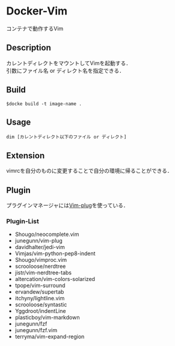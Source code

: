 # Docker-Vim
コンテナで動作するVim

## Description
カレントディレクトをマウントしてVimを起動する．  
引数にファイル名 or ディレクト名を指定できる．  

## Build
```
$docke build -t image-name .
```

## Usage
```
dim [カレントディレクト以下のファイル or ディレクト]
```

## Extension
vimrcを自分のものに変更することで自分の環境に帰ることができる．

## Plugin
プラグインマネージャには[Vim-plug](https://github.com/junegunn/vim-plug)を使っている．


### Plugin-List
- Shougo/neocomplete.vim
- junegunn/vim-plug
- davidhalter/jedi-vim
- Vimjas/vim-python-pep8-indent
- Shougo/vimproc.vim
- scrooloose/nerdtree
- jistr/vim-nerdtree-tabs
- altercation/vim-colors-solarized
- tpope/vim-surround
- ervandew/supertab
- itchyny/lightline.vim
- scrooloose/syntastic
- Yggdroot/indentLine
- plasticboy/vim-markdown
- junegunn/fzf
- junegunn/fzf.vim
- terryma/vim-expand-region
